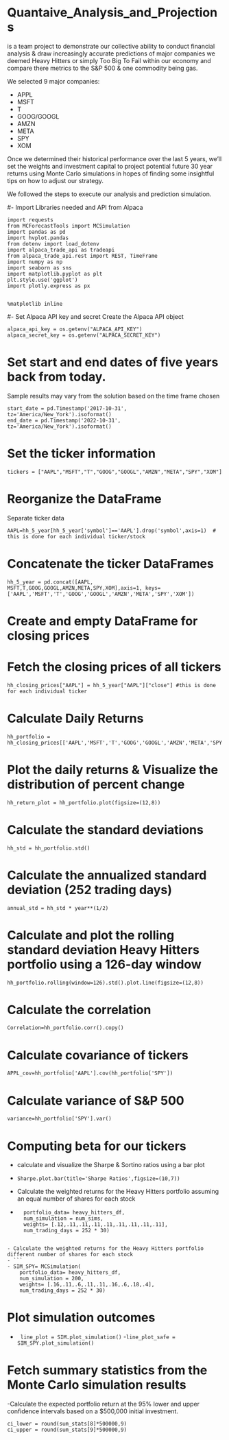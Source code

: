 # Quantaive_Analysis_and_Projections
is a team project to demonstrate our collective ability to conduct financial analysis &amp; draw increasingly accurate predictions of major companies we deemed Heavy Hitters or simply Too Big To Fail within our economy and compare there metrics to the S&P 500 & one commodity being gas.

We selected 9 major companies:
- APPL
- MSFT
- T
- GOOG/GOOGL
- AMZN
- META
- SPY
- XOM

Once we determined their historical performance over the last 5 years, we’ll set the weights and investment capital to project potential future  30 year returns using Monte Carlo simulations in hopes of finding some  insightful tips on how to adjust our strategy.

We followed the steps to execute our analysis and prediction simulation.

#- Import Libraries needed and API from Alpaca 
```import os
import requests
from MCForecastTools import MCSimulation
import pandas as pd
import hvplot.pandas
from dotenv import load_dotenv
import alpaca_trade_api as tradeapi
from alpaca_trade_api.rest import REST, TimeFrame
import numpy as np
import seaborn as sns
import matplotlib.pyplot as plt
plt.style.use('ggplot')
import plotly.express as px


%matplotlib inline
```

#- Set Alpaca API key and secret
    Create the Alpaca API object
``` 
alpaca_api_key = os.getenv("ALPACA_API_KEY")
alpaca_secret_key = os.getenv("ALPACA_SECRET_KEY")
```

# Set start and end dates of five years back from today.
  Sample results may vary from the solution based on the time frame chosen
```
start_date = pd.Timestamp('2017-10-31', tz='America/New_York').isoformat()
end_date = pd.Timestamp('2022-10-31', tz='America/New_York').isoformat()
```
# Set the ticker information
```tickers = ["AAPL","MSFT","T","GOOG","GOOGL","AMZN","META","SPY","XOM"]```

# Reorganize the DataFrame
  Separate ticker data
```
AAPL=hh_5_year[hh_5_year['symbol']=='AAPL'].drop('symbol',axis=1)  # this is done for each individual ticker/stock
```
# Concatenate the ticker DataFrames
```
hh_5_year = pd.concat([AAPL, MSFT,T,GOOG,GOOGL,AMZN,META,SPY,XOM],axis=1, keys=['AAPL','MSFT','T','GOOG','GOOGL','AMZN','META','SPY','XOM'])
```
# Create and empty DataFrame for closing prices
# Fetch the closing prices of all tickers

```
hh_closing_prices["AAPL"] = hh_5_year["AAPL"]["close"] #this is done for each individual ticker
```

# Calculate Daily Returns
```
hh_portfolio = hh_closing_prices[['AAPL','MSFT','T','GOOG','GOOGL','AMZN','META','SPY','XOM']].pct_change()
```

# Plot the daily returns & Visualize the distribution of percent change 
```
hh_return_plot = hh_portfolio.plot(figsize=(12,8))
```

# Calculate the standard deviations
```
hh_std = hh_portfolio.std()
```
# Calculate the annualized standard deviation (252 trading days)
```
annual_std = hh_std * year**(1/2)
```

# Calculate and plot the rolling standard deviation Heavy Hitters portfolio using a 126-day window

```
hh_portfolio.rolling(window=126).std().plot.line(figsize=(12,8))
```

# Calculate the correlation
```
Correlation=hh_portfolio.corr().copy()
```
# Calculate covariance of tickers
```
APPL_cov=hh_portfolio['AAPL'].cov(hh_portfolio['SPY'])
```
# Calculate variance of S&P 500
```
variance=hh_portfolio['SPY'].var()
```

# Computing beta for our tickers

- calculate and visualize the Sharpe & Sortino ratios using a bar plot
- ``` Sharpe.plot.bar(title='Sharpe Ratios',figsize=(10,7)) ```

- Calculate the weighted returns for the Heavy Hitters portfolio assuming an equal number of shares for each stock
- ```SIM= MCSimulation(
    portfolio_data= heavy_hitters_df,
    num_simulation = num_sims,
    weights= [.12,.11,.11,.11,.11,.11,.11,.11,.11],
    num_trading_days = 252 * 30)
```

- Calculate the weighted returns for the Heavy Hitters portfolio different number of shares for each stock
- ```
- SIM_SPY= MCSimulation(
    portfolio_data= heavy_hitters_df,
    num_simulation = 200,
    weights= [.16,.11,.6,.11,.11,.16,.6,.18,.4],
    num_trading_days = 252 * 30) 
   ```
# Plot simulation outcomes
- ``` line_plot = SIM.plot_simulation()```
-```line_plot_safe = SIM_SPY.plot_simulation()```

# Fetch summary statistics from the Monte Carlo simulation results

-Calculate the expected portfolio return at the 95% lower and upper confidence intervals based on a $500,000 initial investment.
``` 
ci_lower = round(sum_stats[8]*500000,9)
ci_upper = round(sum_stats[9]*500000,9)
```










